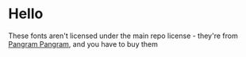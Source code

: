 # Hello

These fonts aren't licensed under the main repo license - they're from [Pangram Pangram](https://pangrampangram.com), and you have to buy them